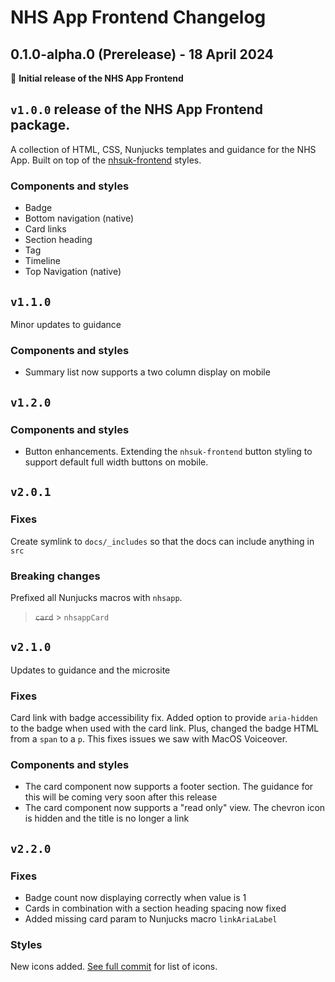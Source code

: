 # NHS App Frontend Changelog

## 0.1.0-alpha.0 (Prerelease) - 18 April 2024

:tada: **Initial release of the NHS App Frontend**

## `v1.0.0` release of the NHS App Frontend package.

A collection of HTML, CSS, Nunjucks templates and guidance for the NHS App. Built on top of the [nhsuk-frontend](https://github.com/nhsuk/nhsuk-frontend) styles.

### Components and styles

- Badge
- Bottom navigation (native)
- Card links
- Section heading
- Tag
- Timeline
- Top Navigation (native)

## `v1.1.0`

Minor updates to guidance

### Components and styles

- Summary list now supports a two column display on mobile

## `v1.2.0`

### Components and styles

- Button enhancements. Extending the `nhsuk-frontend` button styling to support default full width buttons on mobile.

## `v2.0.1`

### Fixes

Create symlink to `docs/_includes` so that the docs can include anything in `src`

### Breaking changes

Prefixed all Nunjucks macros with `nhsapp`.

> ~~`card`~~ > `nhsappCard`

## `v2.1.0`

Updates to guidance and the microsite

### Fixes

Card link with badge accessibility fix. Added option to provide `aria-hidden` to the badge when used with the card link. Plus, changed the badge HTML from a `span` to a `p`. This fixes issues we saw with MacOS Voiceover.

### Components and styles

- The card component now supports a footer section. The guidance for this will be coming very soon after this release
- The card component now supports a "read only" view. The chevron icon is hidden and the title is no longer a link

## `v2.2.0`

### Fixes

- Badge count now displaying correctly when value is 1
- Cards in combination with a section heading spacing now fixed
- Added missing card param to Nunjucks macro `linkAriaLabel`

### Styles

New icons added. [See full commit](https://github.com/nhsuk/nhsapp-frontend/commit/201556e91df539d9ec6dce4eda50a0f478ed3b05) for list of icons.
